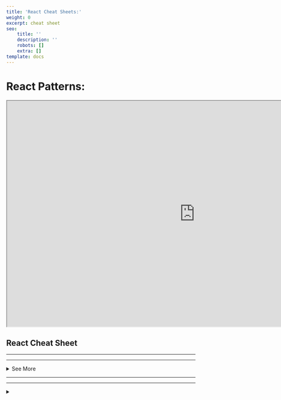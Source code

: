 ```yaml
---
title: 'React Cheat Sheets:'
weight: 0
excerpt: cheat sheet
seo:
    title: ''
    description: ''
    robots: []
    extra: []
template: docs
---
```


# React Patterns:

<iframe height="600px" width="1000px" sandbox="allow-scripts" style="resize:both; overflow:scroll;"    src="https://codesandbox.io/embed/lucid-pateu-ln8ex?fontsize=14&hidenavigation=1&theme=dark&view=preview"
     style="width:100%; height:500px; border:0; border-radius: 4px; overflow:hidden;"
     title="react patterns"
     allow="accelerometer; ambient-light-sensor; camera; encrypted-media; geolocation; gyroscope; hid; microphone; midi; payment; usb; vr; xr-spatial-tracking"
     sandbox="allow-forms allow-modals allow-popups allow-presentation allow-same-origin allow-scripts"
   >
</iframe>
<br>

## React Cheat Sheet

---

---


<details>



<summary>
  See More 
</summary>


### Components

```js
//x
import React from 'react';
import ReactDOM from 'react-dom';
```

```js
//x
class Hello extends React.Component {
    render() {
        return <div className="message-box">Hello {this.props.name}</div>;
    }
}
```

```
const el = document.body
ReactDOM.render(<Hello name='John' />, el)
```

Use the [React.js jsfiddle](https://jsfiddle.net/reactjs/69z2wepo/) to start hacking. (or the unofficial [jsbin](http://jsbin.com/yafixat/edit?js,output))

### Import multiple exports

```
import React, {Component} from 'react'
import ReactDOM from 'react-dom'
```

```
class Hello extends Component {
  ...
}
```

### Properties

```
<Video fullscreen={true} autoplay={false} />
```

```
render () {
  this.props.fullscreen
  const { fullscreen, autoplay } = this.props
  ···
}
```

Use `this.props` to access properties passed to the component.

See: [Properties](https://reactjs.org/docs/tutorial.html#using-props)

### States

```
constructor(props) {
  super(props)
  this.state = { username: undefined }
}
```

```
this.setState({ username: 'rstacruz' })
```

```
render () {
  this.state.username
  const { username } = this.state
  ···
}
```

Use states (`this.state`) to manage dynamic data.

With [Babel](https://babeljs.io/) you can use [proposal-class-fields](https://github.com/tc39/proposal-class-fields) and get rid of constructor

```
class Hello extends Component {
  state = { username: undefined };
  ...
}
```

See: [States](https://reactjs.org/docs/tutorial.html#reactive-state)

### Nesting

```
class Info extends Component {
  render () {
    const { avatar, username } = this.props

    return <div>
      <UserAvatar src={avatar} />
      <UserProfile username={username} />
    </div>
  }
}
```

As of React v16.2.0, fragments can be used to return multiple children without adding extra wrapping nodes to the DOM.

```
import React, {
  Component,
  Fragment
} from 'react'

class Info extends Component {
  render () {
    const { avatar, username } = this.props

    return (
      <Fragment>
        <UserAvatar src={avatar} />
        <UserProfile username={username} />
      </Fragment>
    )
  }
}
```

Nest components to separate concerns.

See: [Composing Components](https://reactjs.org/docs/components-and-props.html#composing-components)

### Children

```
<AlertBox>
  <h1>You have pending notifications</h1>
</AlertBox>
```

```
class AlertBox extends Component {
  render () {
    return <div className='alert-box'>
      {this.props.children}
    </div>
  }
}
```

Children are passed as the `children` property.

## [#](https://devhints.io/react#defaults)Defaults

### Setting default props

```
Hello.defaultProps = {
  color: 'blue'
}
```

See: [defaultProps](https://reactjs.org/docs/react-component.html#defaultprops)

### Setting default state

```
class Hello extends Component {
  constructor (props) {
    super(props)
    this.state = { visible: true }
  }
}
```

Set the default state in the `constructor()`.

And without constructor using [Babel](https://babeljs.io/) with [proposal-class-fields](https://github.com/tc39/proposal-class-fields).

```
class Hello extends Component {
  state = { visible: true }
}
```

See: [Setting the default state](https://reactjs.org/docs/react-without-es6.html#setting-the-initial-state)

## [#](https://devhints.io/react#other-components)Other components

### Functional components

```
function MyComponent ({ name }) {
  return <div className='message-box'>
    Hello {name}
  </div>
}
```

Functional components have no state. Also, their `props` are passed as the first parameter to a function.

See: [Function and Class Components](https://reactjs.org/docs/components-and-props.html#functional-and-class-components)

### Pure components

```
import React, {PureComponent} from 'react'

class MessageBox extends PureComponent {
  ···
}
```

Performance-optimized version of `React.Component`. Doesn't rerender if props/state hasn't changed.

See: [Pure components](https://reactjs.org/docs/react-api.html#react.purecomponent)

### Component API

```
this.forceUpdate()
```

```
this.setState({ ... })
this.setState(state => { ... })
```

```
this.state
this.props
```

These methods and properties are available for `Component` instances.

See: [Component API](https://facebook.github.io/react/docs/component-api.html)

## [#](https://devhints.io/react#lifecycle)Lifecycle

### Mounting

| Method                   | Description                                                                                          |
| ------------------------ | ---------------------------------------------------------------------------------------------------- |
| `constructor` _(props)_  | Before rendering [#](https://reactjs.org/docs/react-component.html#constructor)                      |
| `componentWillMount()`   | _Don't use this_ [#](https://reactjs.org/docs/react-component.html#componentwillmount)               |
| `render()`               | Render [#](https://reactjs.org/docs/react-component.html#render)                                     |
| `componentDidMount()`    | After rendering (DOM available) [#](https://reactjs.org/docs/react-component.html#componentdidmount) |
| `componentWillUnmount()` | Before DOM removal [#](https://reactjs.org/docs/react-component.html#componentwillunmount)           |
| `componentDidCatch()`    | Catch errors (16+) [#](https://reactjs.org/blog/2017/07/26/error-handling-in-react-16.html)          |

Set initial the state on `constructor()`. Add DOM event handlers, timers (etc) on `componentDidMount()`, then remove them on `componentWillUnmount()`.

### Updating

| Method                                                  | Description                                          |
| ------------------------------------------------------- | ---------------------------------------------------- |
| `componentDidUpdate` _(prevProps, prevState, snapshot)_ | Use `setState()` here, but remember to compare props |
| `shouldComponentUpdate` _(newProps, newState)_          | Skips `render()` if returns false                    |
| `render()`                                              | Render                                               |
| `componentDidUpdate` _(prevProps, prevState)_           | Operate on the DOM here                              |

Called when parents change properties and `.setState()`. These are not called for initial renders.

See: [Component specs](https://facebook.github.io/react/docs/component-specs.html#updating-componentwillreceiveprops)

## [#](https://devhints.io/react#hooks-new)Hooks (New)

### State Hook

```
import React, { useState } from 'react';

function Example() {
  // Declare a new state variable, which we'll call "count"
  const [count, setCount] = useState(0);

  return (
    <div>
      <p>You clicked {count} times</p>
      <button onClick={() => setCount(count + 1)}>
        Click me
      </button>
    </div>
  );
}
```

Hooks are a new addition in React 16.8.

See: [Hooks at a Glance](https://reactjs.org/docs/hooks-overview.html)

### Declaring multiple state variables

```
function ExampleWithManyStates() {
  // Declare multiple state variables!
  const [age, setAge] = useState(42);
  const [fruit, setFruit] = useState('banana');
  const [todos, setTodos] = useState([{ text: 'Learn Hooks' }]);
  // ...
}
```

### Effect hook

```
import React, { useState, useEffect } from 'react';

function Example() {
  const [count, setCount] = useState(0);

  // Similar to componentDidMount and componentDidUpdate:
  useEffect(() => {
    // Update the document title using the browser API
    document.title = `You clicked ${count} times`;
  }, [count]);

  return (
    <div>
      <p>You clicked {count} times</p>
      <button onClick={() => setCount(count + 1)}>
        Click me
      </button>
    </div>
  );
}
```

If you're familiar with React class lifecycle methods, you can think of `useEffect` Hook as `componentDidMount`, `componentDidUpdate`, and `componentWillUnmount` combined.

By default, React runs the effects after every render — including the first render.

### Building your own hooks

#### Define FriendStatus

```
import React, { useState, useEffect } from 'react';

function FriendStatus(props) {
  const [isOnline, setIsOnline] = useState(null);

  useEffect(() => {
    function handleStatusChange(status) {
      setIsOnline(status.isOnline);
    }

    ChatAPI.subscribeToFriendStatus(props.friend.id, handleStatusChange);
    return () => {
      ChatAPI.unsubscribeFromFriendStatus(props.friend.id, handleStatusChange);
    };
  }, [props.friend.id]);

  if (isOnline === null) {
    return 'Loading...';
  }
  return isOnline ? 'Online' : 'Offline';
}
```

Effects may also optionally specify how to “clean up” after them by returning a function.

#### Use FriendStatus

```
function FriendStatus(props) {
  const isOnline = useFriendStatus(props.friend.id);

  if (isOnline === null) {
    return 'Loading...';
  }
  return isOnline ? 'Online' : 'Offline';
}
```

See: [Building Your Own Hooks](https://reactjs.org/docs/hooks-custom.html)

### Hooks API Reference

Also see: [Hooks FAQ](https://reactjs.org/docs/hooks-faq.html)

#### Basic Hooks

| Hook                       | Description                               |
| -------------------------- | ----------------------------------------- |
| `useState`_(initialState)_ |                                           |
| `useEffect`_(() => { … })_ |                                           |
| `useContext`_(MyContext)_  | value returned from `React.createContext` |

Full details: [Basic Hooks](https://reactjs.org/docs/hooks-reference.html#basic-hooks)

#### Additional Hooks

| Hook                                      | Description                                                                  |
| ----------------------------------------- | ---------------------------------------------------------------------------- |
| `useReducer`_(reducer, initialArg, init)_ |                                                                              |
| `useCallback`_(() => { … })_              |                                                                              |
| `useMemo`_(() => { … })_                  |                                                                              |
| `useRef`_(initialValue)_                  |                                                                              |
| `useImperativeHandle`_(ref, () => { … })_ |                                                                              |
| `useLayoutEffect`                         | identical to `useEffect`, but it fires synchronously after all DOM mutations |
| `useDebugValue`_(value)_                  | display a label for custom hooks in React DevTools                           |

Full details: [Additional Hooks](https://reactjs.org/docs/hooks-reference.html#additional-hooks)

## [#](https://devhints.io/react#dom-nodes)DOM nodes

### References

```
class MyComponent extends Component {
  render () {
    return <div>
      <input ref={el => this.input = el} />
    </div>
  }

  componentDidMount () {
    this.input.focus()
  }
}
```

Allows access to DOM nodes.

See: [Refs and the DOM](https://reactjs.org/docs/refs-and-the-dom.html)

### DOM Events

```
class MyComponent extends Component {
  render () {
    <input type="text"
        value={this.state.value}
        onChange={event => this.onChange(event)} />
  }

  onChange (event) {
    this.setState({ value: event.target.value })
  }
}
```

Pass functions to attributes like `onChange`.

See: [Events](https://reactjs.org/docs/events.html)

## [#](https://devhints.io/react#other-features)Other features

### Transferring props

```
<VideoPlayer src="video.mp4" />
```

```
class VideoPlayer extends Component {
  render () {
    return <VideoEmbed {...this.props} />
  }
}
```

Propagates `src="..."` down to the sub-component.

See [Transferring props](https://facebook.github.io/react/docs/transferring-props.html)

### Top-level API

```
React.createClass({ ... })
React.isValidElement(c)
```

```
ReactDOM.render(<Component />, domnode, [callback])
ReactDOM.unmountComponentAtNode(domnode)
```

```
ReactDOMServer.renderToString(<Component />)
ReactDOMServer.renderToStaticMarkup(<Component />)
```

There are more, but these are most common.

See: [React top-level API](https://reactjs.org/docs/react-api.html)

## [#](https://devhints.io/react#jsx-patterns)JSX patterns

### Style shorthand

```
const style = { height: 10 }
return <div style={style}>
</div>
```

```
return <div style={{ margin: 0, padding: 0 }}>
</div>
```

See: [Inline styles](https://reactjs.org/tips/inline-styles.html)

### Inner HTML

```
function markdownify() { return "<p>...</p>"; }
<div dangerouslySetInnerHTML={{__html: markdownify()}} />
```

See: [Dangerously set innerHTML](https://reactjs.org/tips/dangerously-set-inner-html.html)

### Lists

```
class TodoList extends Component {
  render () {
    const { items } = this.props

    return <ul>
      {items.map(item =>
        <TodoItem item={item} key={item.key} />)}
    </ul>
  }
}
```

Always supply a `key` property.

### Conditionals

```
<Fragment>
  {showMyComponent
    ? <MyComponent />
    : <OtherComponent />}
</Fragment>
```

### Short-circuit evaluation

```
<Fragment>
  {showPopup && <Popup />}
  ...
</Fragment>
```

## [#](https://devhints.io/react#new-features)New features

### Returning multiple elements

You can return multiple elements as arrays or fragments.

#### Arrays

```
render () {
  // Don't forget the keys!
  return [
    <li key="A">First item</li>,
    <li key="B">Second item</li>
  ]
}
```

#### Fragments

```
render () {
  // Fragments don't require keys!
  return (
    <Fragment>
      <li>First item</li>
      <li>Second item</li>
    </Fragment>
  )
}
```

See: [Fragments and strings](https://reactjs.org/blog/2017/09/26/react-v16.0.html#new-render-return-types-fragments-and-strings)

### Returning strings

```
render() {
  return 'Look ma, no spans!';
}
```

You can return just a string.

See: [Fragments and strings](https://reactjs.org/blog/2017/09/26/react-v16.0.html#new-render-return-types-fragments-and-strings)

### Errors

```
class MyComponent extends Component {
  ···
  componentDidCatch (error, info) {
    this.setState({ error })
  }
}
```

Catch errors via `componentDidCatch`. (React 16+)

See: [Error handling in React 16](https://reactjs.org/blog/2017/07/26/error-handling-in-react-16.html)

### Portals

```
render () {
  return React.createPortal(
    this.props.children,
    document.getElementById('menu')
  )
}
```

This renders `this.props.children` into any location in the DOM.

See: [Portals](https://reactjs.org/docs/portals.html)

### Hydration

```
const el = document.getElementById('app')
ReactDOM.hydrate(<App />, el)
```

Use `ReactDOM.hydrate` instead of using `ReactDOM.render` if you're rendering over the output of [ReactDOMServer](https://reactjs.org/docs/react-dom-server.html).

See: [Hydrate](https://reactjs.org/docs/react-dom.html#hydrate)

## [#](https://devhints.io/react#property-validation)Property validation

### PropTypes

```
import PropTypes from 'prop-types'
```

See: [Typechecking with PropTypes](https://reactjs.org/docs/typechecking-with-proptypes.html)

| Key   | Description |
| ----- | ----------- |
| `any` | Anything    |

#### Basic

| Key      | Description   |
| -------- | ------------- |
| `string` |               |
| `number` |               |
| `func`   | Function      |
| `bool`   | True or false |

#### Enum

| Key                       | Description |
| ------------------------- | ----------- |
| `oneOf`_(any)_            | Enum types  |
| `oneOfType`_(type array)_ | Union       |

#### Array

| Key            | Description |
| -------------- | ----------- |
| `array`        |             |
| `arrayOf`_(…)_ |             |

#### Object

| Key               | Description                          |
| ----------------- | ------------------------------------ |
| `object`          |                                      |
| `objectOf`_(…)_   | Object with values of a certain type |
| `instanceOf`_(…)_ | Instance of a class                  |
| `shape`_(…)_      |                                      |

#### Elements

| Key       | Description   |
| --------- | ------------- |
| `element` | React element |
| `node`    | DOM node      |

#### Required

| Key                | Description |
| ------------------ | ----------- |
| `(···).isRequired` | Required    |

### Basic types

```
MyComponent.propTypes = {
  email:      PropTypes.string,
  seats:      PropTypes.number,
  callback:   PropTypes.func,
  isClosed:   PropTypes.bool,
  any:        PropTypes.any
}
```

### Required types

```
MyCo.propTypes = {
  name:  PropTypes.string.isRequired
}
```

### Elements

```
MyCo.propTypes = {
  // React element
  element: PropTypes.element,

  // num, string, element, or an array of those
  node: PropTypes.node
}
```

### Enumerables (oneOf)

```
MyCo.propTypes = {
  direction: PropTypes.oneOf([
    'left', 'right'
  ])
}
```

### Arrays and objects

```
MyCo.propTypes = {
  list: PropTypes.array,
  ages: PropTypes.arrayOf(PropTypes.number),
  user: PropTypes.object,
  user: PropTypes.objectOf(PropTypes.number),
  message: PropTypes.instanceOf(Message)
}
```

```
MyCo.propTypes = {
  user: PropTypes.shape({
    name: PropTypes.string,
    age:  PropTypes.number
  })
}
```

Use `.array[Of]`, `.object[Of]`, `.instanceOf`, `.shape`.

### Custom validation

```
MyCo.propTypes = {
  customProp: (props, key, componentName) => {
    if (!/matchme/.test(props[key])) {
      return new Error('Validation failed!')
    }
  }
}
```

---

---

# React:

-   `<script src="https://unpkg.com/react@15/dist/react.js"> </script>`
-   `$ npm install react --save`
-   `$ bower install react --save`

React DOM:

-   `<script src="https://unpkg.com/react-dom@15/dist/react-dom.js"> </script>`
-   `$ npm install react-dom`
-   `$ bower install react-dom --save`

## Rendering

### Rendering (ES5)

```js
//
ReactDOM.render(React.createElement(Link, { name: 'HackHall.com' }), document.getElementById('menu'));
```

### Rendering (ES5+JSX)

```js
//
ReactDOM.render(<Link name="HackHall.com" />, document.getElementById('menu'));
```

## Server-side Rendering

```js
//
var ReactDOMServer = require('react-dom/server');
ReactDOMServer.renderToString(Link, { name: 'HackHall.com' });
ReactDOMServer.renderToStaticMarkup(Link, { name: 'HackHall.com' });
```

## Components

### ES5

```js
//
var Link = React.createClass({
    displayName: 'Link',
    render: function () {
        return React.createElement('a', { className: 'btn', title: this.props.name }, 'Click ->', this.props.name);
    }
});
```

### ES5 + JSX

```js
//
var Link = React.createClass({
    render: function () {
        return (
            <a className="btn" title={this.props.name}>
                Click -> this.props.name
            </a>
        );
    }
});
```

### ES6 + JSX

```js
//
class Link extends React.Component {
    render() {
        return (
            <a className="btn" title={this.props.name}>
                Click -> this.props.name
            </a>
        );
    }
}
```

</details>

---

---


<details>



<summary>
  
</summary>


```console

npm install --save react       // declarative and flexible JavaScript library for building UI
npm install --save react-dom   // serves as the entry point of the DOM-related rendering paths
npm install --save prop-types  // runtime type checking for React props and similar objects
```

// notes: don't forget the command lines

```js
//

/* *******************************************************************************************
 * REACT
 * https://reactjs.org/docs/react-api.html
 * ******************************************************************************************* */

// Create and return a new React element of the given type.
// Code written with JSX will be converted to use React.createElement().
// You will not typically invoke React.createElement() directly if you are using JSX.
React.createElement(
  type,
  [props],
  [...children]
)

// Clone and return a new React element using element as the starting point.
// The resulting element will have the original element's props with the new props merged in shallowly.
React.cloneElement(
  element,
  [props],
  [...children]
)

// Verifies the object is a React element. Returns true or false.
React.isValidElement(object)

React.Children  // provides utilities for dealing with the this.props.children opaque data structure.

// Invokes a function on every immediate child contained within children with this set to thisArg.
React.Children.map(children, function[(thisArg)])

// Like React.Children.map() but does not return an array.
React.Children.forEach(children, function[(thisArg)])

// Returns the total number of components in children,
// equal to the number of times that a callback passed to map or forEach would be invoked.
React.Children.count(children)

// Verifies that children has only one child (a React element) and returns it.
// Otherwise this method throws an error.
React.Children.only(children)

// Returns the children opaque data structure as a flat array with keys assigned to each child.
// Useful if you want to manipulate collections of children in your render methods,
// especially if you want to reorder or slice this.props.children before passing it down.
React.Children.toArray(children)

// The React.Fragment component lets you return multiple elements in a render() method without creating an additional DOM element
// You can also use it with the shorthand <>
</> syntax.
React.Fragment

/* *******************************************************************************************
 * REACT.COMPONENT
 * React.Component is an abstract base class, so it rarely makes sense to refer to React.Component
 * directly. Instead, you will typically subclass it, and define at least a render() method.
 * https://reactjs.org/docs/react-component.html
 * ******************************************************************************************* */

class Component extends React.Component {
  // Will be called before it is mounted
  constructor(props) {
    // Call this method before any other statement
    // or this.props will be undefined in the constructor
    super(props);

    // The constructor is also often used to bind event handlers to the class instance.
    // Binding makes sure the method has access to component attributes like this.props and this.state
    this.method = this.method.bind(this);

    // The constructor is the right place to initialize state.
    this.state = {
      active: true,

      // In rare cases, it's okay to initialize state based on props.
      // This effectively "forks" the props and sets the state with the initial props.
      // If you "fork" props by using them for state, you might also want to implement componentWillReceiveProps(nextProps)
      // to keep the state up-to-date with them. But lifting state up is often easier and less bug-prone.
      color: props.initialColor
    };
  }

  // Enqueues changes to the component state and
  // tells React that this component and its children need to be re-rendered with the updated state.
  // setState() does not always immediately update the component. It may batch or defer the update until later.
  // This makes reading this.state right after calling setState() a potential pitfall.
  // Instead, use componentDidUpdate or a setState callback.
  // You may optionally pass an object as the first argument to setState() instead of a function.
  setState(updater[, callback]) { }

  // Invoked just before mounting occurs (before render())
  // This is the only lifecycle hook called on server rendering.
  componentWillMount() { }

  // Invoked immediately after a component is mounted.
  // Initialization that requires DOM nodes should go here.
  // If you need to load data from a remote endpoint, this is a good place to instantiate the network request.
  // This method is a good place to set up any subscriptions. If you do that, don't forget to unsubscribe in componentWillUnmount().
  componentDidMount() { }

  // Invoked before a mounted component receives new props.
  // If you need to update the state in response to prop changes (for example, to reset it),
  // you may compare this.props and nextProps and perform state transitions using this.setState() in this method.
  componentWillReceiveProps(nextProps) { }

  // Let React know if a component's output is not affected by the current change in state or props.
  // The default behavior is to re-render on every state change, and in the vast majority of cases you should rely on the default behavior.
  // shouldComponentUpdate() is invoked before rendering when new props or state are being received. Defaults to true.
  // This method is not called for the initial render or when forceUpdate() is used.
  // Returning false does not prevent child components from re-rendering when their state changes.
  shouldComponentUpdate(nextProps, nextState) { }

  // Invoked just before rendering when new props or state are being received.
  // Use this as an opportunity to perform preparation before an update occurs. This method is not called for the initial render.
  // Note that you cannot call this.setState() here; nor should you do anything else
  // (e.g. dispatch a Redux action) that would trigger an update to a React component before componentWillUpdate() returns.
  // If you need to update state in response to props changes, use componentWillReceiveProps() instead.
  componentWillUpdate(nextProps, nextState) { }

  // Invoked immediately after updating occurs. This method is not called for the initial render.
  // Use this as an opportunity to operate on the DOM when the component has been updated.
  // This is also a good place to do network requests as long as you compare the current props to previous props (e.g. a network request may not be necessary if the props have not changed).
  componentDidUpdate(prevProps, prevState) { }

  // Invoked immediately before a component is unmounted and destroyed.
  // Perform any necessary cleanup in this method, such as invalidating timers, canceling network requests,
  // or cleaning up any subscriptions that were created in componentDidMount().
  componentWillUnmount() { }

  // Error boundaries are React components that catch JavaScript errors anywhere in their child component tree,
  // log those errors, and display a fallback UI instead of the component tree that crashed.
  // Error boundaries catch errors during rendering, in lifecycle methods, and in constructors of the whole tree below them.
  componentDidCatch() { }

  // This method is required.
  // It should be pure, meaning that it does not modify component state,
  // it returns the same result each time it's invoked, and
  // it does not directly interact with the browser (use lifecycle methods for this)
  // It must return one of the following types: react elements, string and numbers, portals, null or booleans.
  render() {
    // Contains the props that were defined by the caller of this component.
    console.log(this.props);

    // Contains data specific to this component that may change over time.
    // The state is user-defined, and it should be a plain JavaScript object.
    // If you don't use it in render(), it shouldn't be in the state.
    // For example, you can put timer IDs directly on the instance.
    // Never mutate this.state directly, as calling setState() afterwards may replace the mutation you made.
    // Treat this.state as if it were immutable.
    console.log(this.state);

    return (
      <div>
        {/* Comment goes here */}
        Hello, {this.props.name}!
      </div>
    );
  }
}

// Can be defined as a property on the component class itself, to set the default props for the class.
// This is used for undefined props, but not for null props.
Component.defaultProps = {
  color: 'blue'
};

component = new Component();

// By default, when your component's state or props change, your component will re-render.
// If your render() method depends on some other data, you can tell React that the component needs re-rendering by calling forceUpdate().
// Normally you should try to avoid all uses of forceUpdate() and only read from this.props and this.state in render().
component.forceUpdate(callback)

/* *******************************************************************************************
 * REACT.DOM
 * The react-dom package provides DOM-specific methods that can be used at the top level of
 * your app and as an escape hatch to get outside of the React model if you need to.
 * Most of your components should not need to use this module.
 * https://reactjs.org/docs/react-dom.html
 * ******************************************************************************************* */

// Render a React element into the DOM in the supplied container and return a reference
// to the component (or returns null for stateless components).
ReactDOM.render(element, container[, callback])

// Same as render(), but is used to hydrate a container whose HTML contents were rendered
// by ReactDOMServer. React will attempt to attach event listeners to the existing markup.
ReactDOM.hydrate(element, container[, callback])

// Remove a mounted React component from the DOM and clean up its event handlers and state.
// If no component was mounted in the container, calling this function does nothing.
// Returns true if a component was unmounted and false if there was no component to unmount.
ReactDOM.unmountComponentAtNode(container)

// If this component has been mounted into the DOM, this returns the corresponding native browser
// DOM element. This method is useful for reading values out of the DOM, such as form field values
// and performing DOM measurements. In most cases, you can attach a ref to the DOM node and avoid
// using findDOMNode at all.
ReactDOM.findDOMNode(component)

// Creates a portal. Portals provide a way to render children into a DOM node that exists outside
// the hierarchy of the DOM component.
ReactDOM.createPortal(child, container)

/* *******************************************************************************************
 * REACTDOMSERVER
 * The ReactDOMServer object enables you to render components to static markup.
 * https://reactjs.org/docs/react-dom.html
 * ******************************************************************************************* */

// Render a React element to its initial HTML. React will return an HTML string.
// You can use this method to generate HTML on the server and send the markup down on the initial
// request for faster page loads and to allow search engines to crawl your pages for SEO purposes.
ReactDOMServer.renderToString(element)

// Similar to renderToString, except this doesn't create extra DOM attributes that React uses
// internally, such as data-reactroot. This is useful if you want to use React as a simple static
// page generator, as stripping away the extra attributes can save some bytes.
ReactDOMServer.renderToStaticMarkup(element)

// Render a React element to its initial HTML. Returns a Readable stream that outputs an HTML string.
// The HTML output by this stream is exactly equal to what ReactDOMServer.renderToString would return.
// You can use this method to generate HTML on the server and send the markup down on the initial
// request for faster page loads and to allow search engines to crawl your pages for SEO purposes.
ReactDOMServer.renderToNodeStream(element)

// Similar to renderToNodeStream, except this doesn't create extra DOM attributes that React uses
// internally, such as data-reactroot. This is useful if you want to use React as a simple static
// page generator, as stripping away the extra attributes can save some bytes.
ReactDOMServer.renderToStaticNodeStream(element)

/* *******************************************************************************************
 * TYPECHECKING WITH PROPTYPES
 * https://reactjs.org/docs/typechecking-with-proptypes.html
 * ******************************************************************************************* */

import PropTypes from 'prop-types';

MyComponent.propTypes = {
  // You can declare that a prop is a specific JS type. By default, these
  // are all optional.
  optionalArray: PropTypes.array,
  optionalBool: PropTypes.bool,
  optionalFunc: PropTypes.func,
  optionalNumber: PropTypes.number,
  optionalObject: PropTypes.object,
  optionalString: PropTypes.string,
  optionalSymbol: PropTypes.symbol,

  // Anything that can be rendered: numbers, strings, elements or an array
  // (or fragment) containing these types.
  optionalNode: PropTypes.node,

  // A React element.
  optionalElement: PropTypes.element,

  // You can also declare that a prop is an instance of a class. This uses
  // JS's instanceof operator.
  optionalMessage: PropTypes.instanceOf(Message),

  // You can ensure that your prop is limited to specific values by treating
  // it as an enum.
  optionalEnum: PropTypes.oneOf(['News', 'Photos']),

  // An object that could be one of many types
  optionalUnion: PropTypes.oneOfType([
    PropTypes.string,
    PropTypes.number,
    PropTypes.instanceOf(Message)
  ]),

  // An array of a certain type
  optionalArrayOf: PropTypes.arrayOf(PropTypes.number),

  // An object with property values of a certain type
  optionalObjectOf: PropTypes.objectOf(PropTypes.number),

  // An object taking on a particular shape
  optionalObjectWithShape: PropTypes.shape({
    color: PropTypes.string,
    fontSize: PropTypes.number
  }),

  // You can chain any of the above with `isRequired` to make sure a warning
  // is shown if the prop isn't provided.
  requiredFunc: PropTypes.func.isRequired,

  // A value of any data type
  requiredAny: PropTypes.any.isRequired,

  // You can also specify a custom validator. It should return an Error
  // object if the validation fails. Don't `console.warn` or throw, as this
  // won't work inside `oneOfType`.
  customProp: function(props, propName, componentName) {
    if (!/matchme/.test(props[propName])) {
      return new Error(
        'Invalid prop `' + propName + '` supplied to' +
        ' `' + componentName + '`. Validation failed.'
      );
    }
  },

  // You can also supply a custom validator to `arrayOf` and `objectOf`.
  // It should return an Error object if the validation fails. The validator
  // will be called for each key in the array or object. The first two
  // arguments of the validator are the array or object itself, and the
  // current item's key.
  customArrayProp: PropTypes.arrayOf(function(propValue, key, componentName, location, propFullName) {
    if (!/matchme/.test(propValue[key])) {
      return new Error(
        'Invalid prop `' + propFullName + '` supplied to' +
        ' `' + componentName + '`. Validation failed.'
      );
    }
  })
};

```

---

---

## Advanced Components

### Options (ES5)

-   `propTypes object`: Type validation in development mode
-   `getDefaultProps function()`: object of default props
-   `getInitialState function()`: object of the initial state

ES5:

```js
//
var Link = React.createClass({
    propTypes: { name: React.PropTypes.string },
    getDefaultProps: function () {
        return { initialCount: 0 };
    },
    getInitialState: function () {
        return { count: this.props.initialCount };
    },
    tick: function () {
        this.setState({ count: this.state.count + 1 });
    },
    render: function () {
        return React.createElement(
            'a',
            { className: 'btn', href: '#', title: this.props.name, onClick: this.tick.bind(this) },
            'Click ->',
            this.props.name ? this.props.name : 'webapplog.com',
            ' (Clicked: ' + this.state.count + ')'
        );
    }
});
```

ES5 + JSX:

```js
//
var Link = React.createClass({
    propTypes: { name: React.PropTypes.string },
    getDefaultProps: function () {
        return { initialCount: 0 };
    },
    getInitialState: function () {
        return { count: this.props.initialCount };
    },
    tick: function () {
        this.setState({ count: this.state.count + 1 });
    },
    render: function () {
        return (
            <a onClick={this.tick.bind(this)} href="#" className="btn" title={this.props.name}>
                Click -> {this.props.name ? this.props.name : 'webapplog.com'}
                (Clicked: {this.state.count})
            </a>
        );
    }
});
```

ES6 + JSX:

```js
//
export class Link extends React.Component {
    constructor(props) {
        super(props);
        this.state = { count: props.initialCount };
    }
    tick() {
        this.setState({ count: this.state.count + 1 });
    }
    render() {
        return (
            <a onClick={this.tick.bind(this)} href="#" className="btn" title={this.props.name}>
                Click -> {this.props.name ? this.props.name : 'webapplog.com'}
                (Clicked: {this.state.count})
            </a>
        );
    }
}
Link.propTypes = { initialCount: React.PropTypes.number };
Link.defaultProps = { initialCount: 0 };
```

## Lifecycle Events

Modern React lifecycle methods (v16+)
![](DZ-97vzW4AAbcZj.jpg)

Legacy Lifecycle Events:

-   `componentWillMount function()`
-   `componentDidMount function()`
-   `componentWillReceiveProps function(nextProps)`
-   `shouldComponentUpdate function(nextProps, nextState)-> bool`
-   `componentWillUpdate function(nextProps, nextState)`
-   `componentDidUpdate function(prevProps, prevState)`
-   `componentWillUnmount function()`

Sequence of lifecycle events:

![](lifecycle-events.png)

Inspired by <http://react.tips>

## Special Props

-   `key`: Unique identifier for an element to turn arrays/lists into hashes for better performance, e.g., `key={id}`
-   `ref`: Reference to an element via `this.refs.NAME`, e.g., `ref="email"` will create `this.refs.email` DOM node or `ReactDOM.findDOMNode(this.refs.email)`
-   `style`: Accept an object of styles, instead of a string (immutable since v0.14), e.g., `style={{color: red}}`
-   `className`: the HTML `class` attribute, e.g., `className="btn"`
-   `htmlFor`: the HTML `for` attribute, e.g., `htmlFor="email"`
-   `dangerouslySetInnerHTML`: raw HTML by providing an object with the key `__html`
-   `children`: content of the element via `this.props.children`, e.g., `this.props.children[0]`
-   `data-NAME`: custom attribute, e.g., `data-tooltip-text="..."`

## propTypes

Types available under `React.PropTypes`:

-   `any`
-   `array`
-   `bool`
-   `element`
-   `func`
-   `node`
-   `number`
-   `object`
-   `string`

To make required, append `.isRequired`.

More methods:

-   `instanceOf(constructor)`
-   `oneOf(['News', 'Photos'])`
-   `oneOfType([propType, propType])`

### Custom Validation

```js
//
propTypes: {
  customProp: function(props, propName, componentName) {
    if (!/regExPattern/.test(props[propName])) {
      return new Error('Validation failed!');
    }
  }
}
```

## Component Properties and Methods

Properties:

-   `this.refs`: Lists components with a `ref` prop
-   `this.props`: Any props passed to an element (immutable)
-   `this.state`: State set by setState and getInitialState (muttable) — avoid setting state manually with `this.state=...`
-   `this.isMounted`: Flag whether the element has a corresponding DOM node or not

Methods:

-   `setState(changes)`: Change state (partially) to `this.state` and trigger re-render
-   `replaceState(newState)`: Replace `this.state` and trigger re-render
-   `forceUpdate()`: Trigger DOM re-render immediately

## React Addons

As npm modules:

-   [`react-addons-css-transition-group`](http://facebook.github.io/react/docs/animation.html)
-   [`react-addons-perf`](http://facebook.github.io/react/docs/perf.html)
-   [`react-addons-test-utils`](http://facebook.github.io/react/docs/test-utils.html)
-   [`react-addons-pure-render-mixin`](http://facebook.github.io/react/docs/pure-render-mixin.html)
-   [`react-addons-linked-state-mixin`](http://facebook.github.io/react/docs/two-way-binding-helpers.html)
-   `react-addons-clone-with-props`
-   `react-addons-create-fragment`
-   `react-addons-css-transition-group`
-   `react-addons-linked-state-mixin`
-   `react-addons-pure-render-mixin`
-   `react-addons-shallow-compare`
-   `react-addons-transition-group`
-   [`react-addons-update`](http://facebook.github.io/react/docs/update.html)

## React Components

-   <https://github.com/brillout/awesome-react-components> and <http://devarchy.com/react-components>: List of React components
-   [Material-UI](http://www.material-ui.com): Material design React components
-   <http://react-toolbox.com>: Set of React components that implement Google Material Design specification
-   <https://js.coach>: Opinionated catalog of open source JS (mostly React) packages
-   <https://react.rocks>: Catalog of React components
-   <https://khan.github.io/react-components>: Khan Academy React components
-   <http://www.reactjsx.com>: Registry of React components
